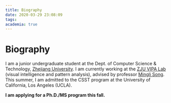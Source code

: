 ```yaml
---
title: Biography
date: 2020-03-29 23:08:09
tags:
academia: true
---
```


# Biography

I am a junior undergraduate student at the Dept. of Computer Science & Technology, [Zhejiang University](http://www.zju.edu.cn/english/). I am currently working at the [ZJU VIPA Lab](https://www.vipazoo.cn/index_en.html) (visual intelligence and pattern analysis), advised by professor [Mingli Song](https://www.vipazoo.cn/people/songmingli.html). This summer, I am admitted to the CSST program at the University of California, Los Angeles (UCLA).

**I am applying for a Ph.D./MS program this fall.**

